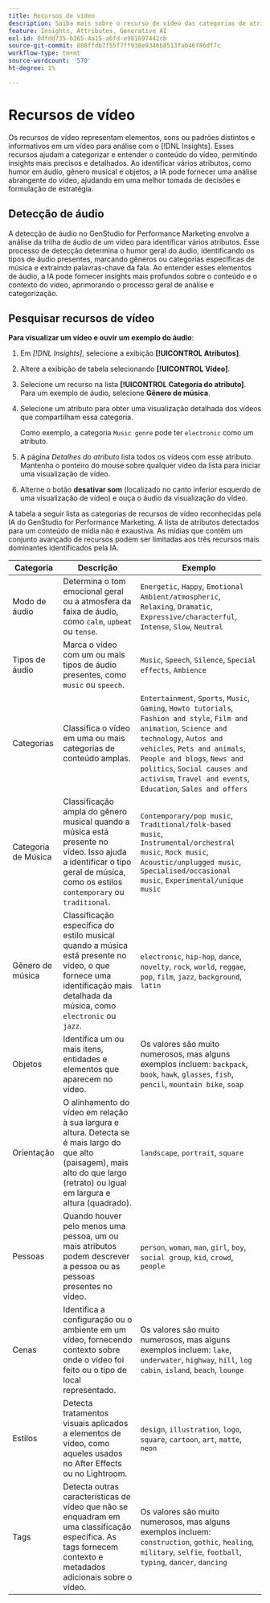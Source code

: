 ```yaml
---
title: Recursos de vídeo
description: Saiba mais sobre o recurso de vídeo das categorias de atributo usadas no GenStudio for Performance Marketing.
feature: Insights, Attributes, Generative AI
exl-id: 0dfdd735-b365-4a15-a6fd-e981697442cb
source-git-commit: 808ffdb7f55f7ff938e9346b8513fab46f86df7c
workflow-type: tm+mt
source-wordcount: '570'
ht-degree: 1%

---
```


# Recursos de vídeo

Os recursos de vídeo representam elementos, sons ou padrões distintos e informativos em um vídeo para análise com o [!DNL Insights]. Esses recursos ajudam a categorizar e entender o conteúdo do vídeo, permitindo insights mais precisos e detalhados. Ao identificar vários atributos, como humor em áudio, gênero musical e objetos, a IA pode fornecer uma análise abrangente do vídeo, ajudando em uma melhor tomada de decisões e formulação de estratégia.

## Detecção de áudio

A detecção de áudio no GenStudio for Performance Marketing envolve a análise da trilha de áudio de um vídeo para identificar vários atributos. Esse processo de detecção determina o humor geral do áudio, identificando os tipos de áudio presentes, marcando gêneros ou categorias específicas de música e extraindo palavras-chave da fala. Ao entender esses elementos de áudio, a IA pode fornecer insights mais profundos sobre o conteúdo e o contexto do vídeo, aprimorando o processo geral de análise e categorização.

## Pesquisar recursos de vídeo

**Para visualizar um vídeo e ouvir um exemplo do áudio**:

1. Em _[!DNL Insights]_, selecione a exibição **[!UICONTROL Atributos]**.

1. Altere a exibição de tabela selecionando **[!UICONTROL Vídeo]**.

1. Selecione um recurso na lista **[!UICONTROL Categoria do atributo]**. Para um exemplo de áudio, selecione **Gênero de música**.

1. Selecione um atributo para obter uma visualização detalhada dos vídeos que compartilham essa categoria.

   Como exemplo, a categoria `Music genre` pode ter `electronic` como um atributo.

1. A página _Detalhes do atributo_ lista todos os vídeos com esse atributo. Mantenha o ponteiro do mouse sobre qualquer vídeo da lista para iniciar uma visualização de vídeo.

1. Alterne o botão **desativar som** (localizado no canto inferior esquerdo de uma visualização de vídeo) e ouça o áudio da visualização do vídeo.

A tabela a seguir lista as categorias de recursos de vídeo reconhecidas pela IA do GenStudio for Performance Marketing. A lista de atributos detectados para um conteúdo de mídia não é exaustiva. As mídias que contêm um conjunto avançado de recursos podem ser limitadas aos três recursos mais dominantes identificados pela IA.

<!-- For the writer: turn off word wrap to work with these tables. Option + Z -->

| Categoria | Descrição | Exemplo |
| ------------------- | ------------------------------------------------------------------------------------------------------------ | --------------------------------------------------------------------------------------- |
| Modo de áudio | Determina o tom emocional geral ou a atmosfera da faixa de áudio, como `calm`, `upbeat` ou `tense`. | `Energetic`, `Happy`, `Emotional Ambient/atmospheric`, `Relaxing`, `Dramatic`, `Expressive/characterful`, `Intense`, `Slow`, `Neutral` |
| Tipos de áudio | Marca o vídeo com um ou mais tipos de áudio presentes, como `music` ou `speech`. | `Music`, `Speech`, `Silence`, `Special effects`, `Ambience` |
| Categorias | Classifica o vídeo em uma ou mais categorias de conteúdo amplas. | `Entertainment`, `Sports`, `Music`, `Gaming`, `Howto tutorials`, `Fashion and style`, `Film and animation`, `Science and technology`, `Autos and vehicles`, `Pets and animals`, `People and blogs`, `News and politics`, `Social causes and activism`, `Travel and events`, `Education`, `Sales and offers` |
| Categoria de Música | Classificação ampla do gênero musical quando a música está presente no vídeo. Isso ajuda a identificar o tipo geral de música, como os estilos `contemporary` ou `traditional`. | `Contemporary/pop music`, `Traditional/folk-based music`, `Instrumental/orchestral music`, `Rock music`, `Acoustic/unplugged music`, `Specialised/occasional music`, `Experimental/unique music` |
| Gênero de música | Classificação específica do estilo musical quando a música está presente no vídeo, o que fornece uma identificação mais detalhada da música, como `electronic` ou `jazz`. | `electronic`, `hip-hop`, `dance`, `novelty`, `rock`, `world`, `reggae`, `pop`, `film`, `jazz`, `background`, `latin` |
| Objetos | Identifica um ou mais itens, entidades e elementos que aparecem no vídeo. | Os valores são muito numerosos, mas alguns exemplos incluem: `backpack`, `book`, `hawk`, `glasses`, `fish`, `pencil`, `mountain bike`, `soap` |
| Orientação | O alinhamento do vídeo em relação à sua largura e altura. Detecta se é mais largo do que alto (paisagem), mais alto do que largo (retrato) ou igual em largura e altura (quadrado). | `landscape`, `portrait`, `square` |
| Pessoas | Quando houver pelo menos uma pessoa, um ou mais atributos podem descrever a pessoa ou as pessoas presentes no vídeo. | `person`, `woman`, `man`, `girl`, `boy`, `social group`, `kid`, `crowd`, `people` |
| Cenas | Identifica a configuração ou o ambiente em um vídeo, fornecendo contexto sobre onde o vídeo foi feito ou o tipo de local representado. | Os valores são muito numerosos, mas alguns exemplos incluem: `lake`, `underwater`, `highway`, `hill`, `log cabin`, `island`, `beach`, `lounge` |
| Estilos | Detecta tratamentos visuais aplicados a elementos de vídeo, como aqueles usados no After Effects ou no Lightroom. | `design`, `illustration`, `logo`, `square`, `cartoon`, `art`, `matte`, `neon` |
| Tags | Detecta outras características de vídeo que não se enquadram em uma classificação específica. As tags fornecem contexto e metadados adicionais sobre o vídeo. | Os valores são muito numerosos, mas alguns exemplos incluem: `construction`, `gothic`, `healing`, `military`, `selfie`, `football`, `typing`, `dancer`, `dancing` |
